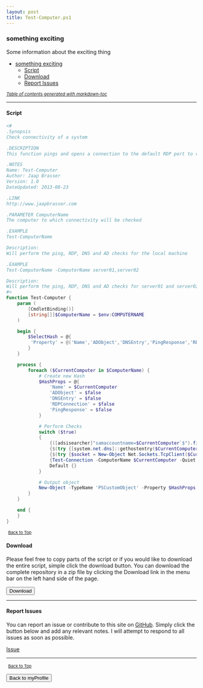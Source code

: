 ```yaml
---
layout: post
title: Test-Computer.ps1
---
```


### something exciting

Some information about the exciting thing

- [something exciting](#something-exciting)
  - [Script](#script)
  - [Download](#download)
  - [Report Issues](#report-issues)

<small><i><a href='http://ecotrust-canada.github.io/markdown-toc/'>Table of contents generated with markdown-toc</a></i></small>

---

#### Script

```powershell
<#
.Synopsis
Check connectivity of a system

.DESCRIPTION
This function pings and opens a connection to the default RDP port to verify connectivity, futhermore it will check if a DNS entry exists and whether there is a computeraccount

.NOTES
Name: Test-Computer
Author: Jaap Brasser
Version: 1.0
DateUpdated: 2013-08-23

.LINK
http://www.jaapbrasser.com

.PARAMETER ComputerName
The computer to which connectivity will be checked

.EXAMPLE
Test-ComputerName

Description:
Will perform the ping, RDP, DNS and AD checks for the local machine

.EXAMPLE
Test-ComputerName -ComputerName server01,server02

Description:
Will perform the ping, RDP, DNS and AD checks for server01 and server02
#>
Function Test-Computer {
    param (
        [CmdletBinding()]
        [string[]]$ComputerName = $env:COMPUTERNAME
    )

    begin {
        $SelectHash = @{
         'Property' = @('Name','ADObject','DNSEntry','PingResponse','RDPConnection')
        }
    }

    process {
        foreach ($CurrentComputer in $ComputerName) {
            # Create new Hash
            $HashProps = @{
                'Name' = $CurrentComputer
                'ADObject' = $false
                'DNSEntry' = $false
                'RDPConnection' = $false
                'PingResponse' = $false
            }

            # Perform Checks
            switch ($true)
            {
                {([adsisearcher]"samaccountname=$CurrentComputer`$").findone()} {$HashProps.ADObject = $true}
                {$(try {[system.net.dns]::gethostentry($CurrentComputer)} catch {})} {$HashProps.DNSEntry = $true}
                {$(try {$socket = New-Object Net.Sockets.TcpClient($CurrentComputer, 3389);if ($socket.Connected) {$true};$socket.Close()} catch {})} {$HashProps.RDPConnection = $true}
                {Test-Connection -ComputerName $CurrentComputer -Quiet -Count 1} {$HashProps.PingResponse = $true}
                Default {}
            }

            # Output object
            New-Object -TypeName 'PSCustomObject' -Property $HashProps | Select-Object @SelectHash
        }
    }

    end {
    }
}
```

<span style="font-size:11px;"><a href="#"><i class="fas fa-caret-up" aria-hidden="true" style="color: white; margin-right:5px;"></i>Back to Top</a></span>

#### Download

Please feel free to copy parts of the script or if you would like to download the entire script, simple click the download button. You can download the complete repository in a zip file by clicking the Download link in the menu bar on the left hand side of the page.

<button class="btn" type="submit" onclick="window.open('http://agamar.domain.leigh-services.com:4000/powershell/functions/myProfile/Test-Computer.ps1')">
    <i class="fa fa-cloud-download-alt">
    </i>
        Download
</button>

---

#### Report Issues

You can report an issue or contribute to this site on <a href="https://github.com/BanterBoy/scripts-blog/issues">GitHub</a>. Simply click the button below and add any relevant notes. I will attempt to respond to all issues as soon as possible.

<!-- Place this tag where you want the button to render. -->

<a class="github-button" href="https://github.com/BanterBoy/scripts-blog/issues/new?title=Test-Computer.ps1&body=There is a problem with this function. Please find details below." data-show-count="true" aria-label="Issue BanterBoy/scripts-blog on GitHub">Issue</a>

---

<span style="font-size:11px;"><a href="#"><i class="fas fa-caret-up" aria-hidden="true" style="color: white; margin-right:5px;"></i>Back to Top</a></span>

<a href="/menu/_pages/myProfile.html">
    <button class="btn">
        <i class='fas fa-reply'>
        </i>
            Back to myProfile
    </button>
</a>

[1]: http://ecotrust-canada.github.io/markdown-toc
[2]: https://github.com/googlearchive/code-prettify
